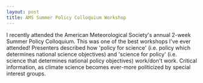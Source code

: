 ```yaml
---
layout: post
title: AMS Summer Policy Colloquium Workshop
---
```


I recently attended the American Meteorological Society's annual 2-week Summer Policy Colloquium.  This was one of the best workshops I've ever attended!  Presenters described how 'policy for science' (i.e. policy which determines national science objectives) and 'science for policy' (i.e. science that determines national policy objectives) work/don't work.  Critical information, as climate science becomes ever-more politicized by special interest groups.
